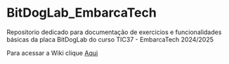 # BitDogLab_EmbarcaTech
Repositorio dedicado para documentação de exercicios e funcionalidades básicas da placa BitDogLab do curso TIC37 - EmbarcaTech 2024/2025

Para acessar a Wiki clique [Aqui](https://github.com/JulioAprigio8/BitDogLab_EmbarcaTech/wiki)
